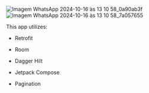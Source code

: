 
![Imagem WhatsApp 2024-10-16 às 13 10 58_0a90ab3f](https://github.com/user-attachments/assets/eef63d29-9be4-4251-8494-84653d183076)![Imagem WhatsApp 2024-10-16 às 13 10 58_7a057655](https://github.com/user-attachments/assets/bb0d7caf-d4d3-48ef-825e-a956ce27f7fd)


This app utilizes:

- Retrofit

- Room

- Dagger Hilt

- Jetpack Compose

- Pagination
